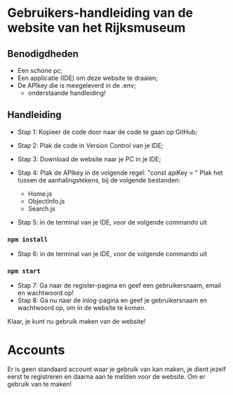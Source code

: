 # Gebruikers-handleiding van de website van het Rijksmuseum
## Benodigdheden
- Een schone pc;
- Een applicatie (IDE) om deze website te draaien;
- De APIkey die is meegeleverd in de .env;
    + onderstaande handleiding!

## Handleiding

- Stap 1: Kopieer de code door naar de code te gaan op GitHub;
- Stap 2: Plak de code in Version Control van je IDE;
- Stap 3: Download de website naar je PC in je IDE;
- Stap 4: Plak de APIkey in de volgende regel: "const apiKey = "
Plak het tussen de aanhalingstekens, bij de volgende bestanden:
  - Home.js
  - ObjectInfo.js
  - Search.js

- Stap 5: in de terminal van je IDE, voor de volgende commando uit
### `npm install`
- Stap 6: in de terminal van je IDE, voor de volgende commando uit
### `npm start`

- Stap 7: Ga naar de register-pagina en geef een gebruikersnaam, email en wachtwoord op!
- Stap 8: Ga nu naar de inlog-pagina en geef je gebruikersnaam en wachtwoord op, om in de website te komen.

Klaar, je kunt nu gebruik maken van de website!

# Accounts
Er is geen standaard account waar je gebruik van kan maken, je dient jezelf eerst te registreren en daarna aan te melden voor de website.
Om er gebruik van te maken!
